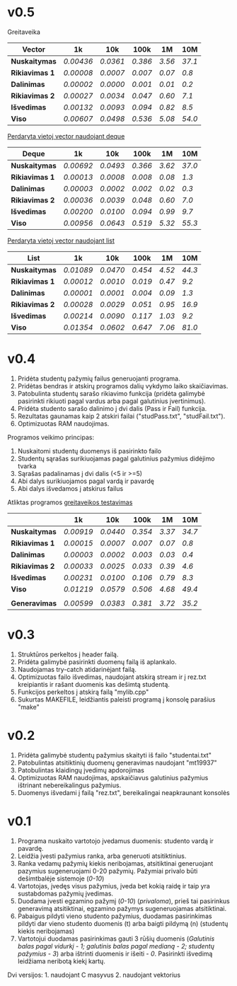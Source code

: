 # v0.5

Greitaveika

| **Vector**       | **1k**    | **10k**  | **100k** | **1M** | **10M** |
| ---------------- | --------- | -------- | -------- | ------ | ------- |
| **Nuskaitymas**  | _0.00436_ | _0.0361_ | _0.386_  | _3.56_ | _37.1_  |
| **Rikiavimas 1** | _0.00008_ | _0.0007_ | _0.007_  | _0.07_ | _0.8_   |
| **Dalinimas**    | _0.00002_ | _0.0000_ | _0.001_  | _0.01_ | _0.2_   |
| **Rikiavimas 2** | _0.00027_ | _0.0034_ | _0.047_  | _0.60_ | _7.1_   |
| **Išvedimas**    | _0.00132_ | _0.0093_ | _0.094_  | _0.82_ | _8.5_   |
| **Viso**         | _0.00607_ | _0.0498_ | _0.536_  | _5.08_ | _54.0_  |

[Perdaryta vietoj vector naudojant deque](https://github.com/Zeromskas/Objektinis-programavimas/tree/v0.5-deque)

| **Deque**        | **1k**    | **10k**  | **100k** | **1M** | **10M** |
| ---------------- | --------- | -------- | -------- | ------ | ------- |
| **Nuskaitymas**  | _0.00692_ | _0.0493_ | _0.366_  | _3.62_ | _37.0_  |
| **Rikiavimas 1** | _0.00013_ | _0.0008_ | _0.008_  | _0.08_ | _1.3_   |
| **Dalinimas**    | _0.00003_ | _0.0002_ | _0.002_  | _0.02_ | _0.3_   |
| **Rikiavimas 2** | _0.00036_ | _0.0039_ | _0.048_  | _0.60_ | _7.0_   |
| **Išvedimas**    | _0.00200_ | _0.0100_ | _0.094_  | _0.99_ | _9.7_   |
| **Viso**         | _0.00956_ | _0.0643_ | _0.519_  | _5.32_ | _55.3_  |

[Perdaryta vietoj vector naudojant list](https://github.com/Zeromskas/Objektinis-programavimas/tree/v0.5-list)

| **List**         | **1k**    | **10k**  | **100k** | **1M** | **10M** |
| ---------------- | --------- | -------- | -------- | ------ | ------- |
| **Nuskaitymas**  | _0.01089_ | _0.0470_ | _0.454_  | _4.52_ | _44.3_  |
| **Rikiavimas 1** | _0.00012_ | _0.0010_ | _0.019_  | _0.47_ | _9.2_   |
| **Dalinimas**    | _0.00001_ | _0.0001_ | _0.004_  | _0.09_ | _1.3_   |
| **Rikiavimas 2** | _0.00028_ | _0.0029_ | _0.051_  | _0.95_ | _16.9_  |
| **Išvedimas**    | _0.00214_ | _0.0090_ | _0.117_  | _1.03_ | _9.2_   |
| **Viso**         | _0.01354_ | _0.0602_ | _0.647_  | _7.06_ | _81.0_  |

# v0.4

1. Pridėta studentų pažymių failus generuojanti programa.
2. Pridėtas bendras ir atskirų programos dalių vykdymo laiko skaičiavimas.
3. Patobulinta studentų sarašo rikiavimo funkcija (pridėta galimybė pasirinkti rikiuoti pagal vardus arba pagal galutinius įvertinimus).
4. Pridėta studento sarašo dalinimo į dvi dalis (Pass ir Fail) funkcija.
5. Rezultatas gaunamas kaip 2 atskiri failai ("studPass.txt", "studFail.txt").
6. Optimizuotas RAM naudojimas.

Programos veikimo principas:

1. Nuskaitomi studentų duomenys iš pasirinkto failo
2. Studentų sąrašas surikiuojamas pagal galutinius pažymius didėjimo tvarka
3. Sąrašas padalinamas į dvi dalis (<5 ir >=5)
4. Abi dalys surikiuojamos pagal vardą ir pavardę
5. Abi dalys išvedamos į atskirus failus

Atliktas programos [greitaveikos testavimas](https://github.com/Zeromskas/Objektinis-programavimas/blob/v0.4/greitaveikosAtaskaita.txt)

|                  | **1k**    | **10k**  | **100k** | **1M** | **10M** |
| ---------------- | --------- | -------- | -------- | ------ | ------- |
| **Nuskaitymas**  | _0.00919_ | _0.0440_ | _0.354_  | _3.37_ | _34.7_  |
| **Rikiavimas 1** | _0.00015_ | _0.0007_ | _0.007_  | _0.07_ | _0.8_   |
| **Dalinimas**    | _0.00003_ | _0.0002_ | _0.003_  | _0.03_ | _0.4_   |
| **Rikiavimas 2** | _0.00033_ | _0.0025_ | _0.033_  | _0.39_ | _4.6_   |
| **Išvedimas**    | _0.00231_ | _0.0100_ | _0.106_  | _0.79_ | _8.3_   |
| **Viso**         | _0.01219_ | _0.0579_ | _0.506_  | _4.68_ | _49.4_  |
|                  |           |          |          |        |         |
| **Generavimas**  | _0.00599_ | _0.0383_ | _0.381_  | _3.72_ | _35.2_  |

# v0.3

1. Struktūros perkeltos į header failą.
2. Pridėta galimybė pasirinkti duomenų failą iš aplankalo.
3. Naudojamas try-catch atidarinėjant failą.
4. Optimizuotas failo išvedimas, naudojant atskirą stream ir į rez.txt kreipiantis ir rašant duomenis kas dešimtą studentą.
5. Funkcijos perkeltos į atskirą failą "mylib.cpp"
6. Sukurtas MAKEFILE, leidžiantis paleisti programą į konsolę parašius "make"

# v0.2

1. Pridėta galimybė studentų pažymius skaityti iš failo "studentai.txt"
2. Patobulintas atsitiktinių duomenų generavimas naudojant "mt19937"
3. Patobulintas klaidingų įvedimų apdorojimas
4. Optimizuotas RAM naudojimas, apskaičiavus galutinius pažymius ištrinant nebereikalingus pažymius.
5. Duomenys išvedami į failą "rez.txt", bereikalingai neapkraunant konsolės

# v0.1

1.  Programa nuskaito vartotojo įvedamus duomenis: studento vardą ir pavardę.
2.  Leidžia įvesti pažymius ranka, arba generuoti atsitiktinius.
3.  Ranka vedamų pažymių kiekis neribojamas, atsitiktinai generuojant pazymius sugeneruojami 0-20 pažymių. Pažymiai privalo būti dešimtbalėje sistemoje (_0-10_)
4.  Vartotojas, įvedęs visus pažymius, įveda bet kokią raidę ir taip yra sustabdomas pažymių įvedimas.
5.  Duodama įvesti egzamino pažymį (_0-10_) (_privaloma_), prieš tai pasirinkus generavimą atsitiktinai, egzamino pažymys sugeneruojamas atsitiktinai.
6.  Pabaigus pildyti vieno studento pažymius, duodamas pasirinkimas pildyti dar vieno studento duomenis (t) arba baigti pildymą (n) (studentų kiekis neribojamas)
7.  Vartotojui duodamas pasirinkimas gauti 3 rūšių duomenis (_Galutinis balas pagal vidurkį - 1; galutinis balas pagal medianą - 2; studentų pažymius - 3_) arba ištrinti duomenis ir išeiti - _0_. Pasirinkti išvedimą leidžiama neribotą kiekį kartų.

Dvi versijos: 1. naudojant C masyvus 2. naudojant vektorius
